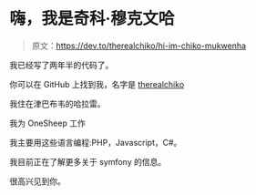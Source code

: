 # 嗨，我是奇科·穆克文哈

> 原文：<https://dev.to/therealchiko/hi-im-chiko-mukwenha>

我已经写了两年半的代码了。

你可以在 GitHub 上找到我，名字是 [therealchiko](https://github.com/therealchiko)

我住在津巴布韦的哈拉雷。

我为 OneSheep 工作

我主要用这些语言编程:PHP，Javascript，C#。

我目前正在了解更多关于 symfony 的信息。

很高兴见到你。